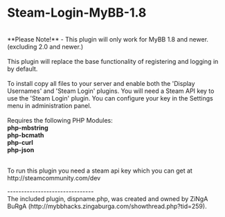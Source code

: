 Steam-Login-MyBB-1.8
===================
<br/>
**Please Note!** - This plugin will only work for MyBB 1.8 and newer. (excluding 2.0 and newer.)<br/>
<br/>
This plugin will replace the base functionality of registering and logging in by default.<br/>
<br/>
To install copy all files to your server and enable both the 'Display Usernames' and 'Steam Login' plugins.
You will need a Steam API key to use the 'Steam Login' plugin. You can configure your key in the Settings menu in administration panel.<br/>
<br/>
Requires the following PHP Modules:<br/>
<strong>php-mbstring <br/>
php-bcmath<br/>
php-curl<br/>
php-json</strong><br/>
<br/>
<p>To run this plugin you need a steam api key which you can get at http://steamcommunity.com/dev</p>
-------------------------------<br/>
The included plugin, dispname.php, was created and owned by ZiNgA BuRgA (http://mybbhacks.zingaburga.com/showthread.php?tid=259).
